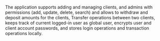 The application supports adding and managing clients, and admins with permissions (add, update, delete, search) and allows to withdraw and deposit amounts for the clients, Transfer operations between two clients, keeps track of current logged-in user as global user, encrypts user and client account passwords, and stores login operations and transaction operations locally.
